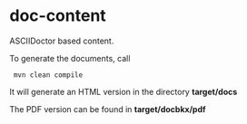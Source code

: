 doc-content
===========

ASCIIDoctor based content.

To generate the documents, call

     mvn clean compile


It will generate an HTML version in the directory **target/docs**

The PDF version can be found in **target/docbkx/pdf**


